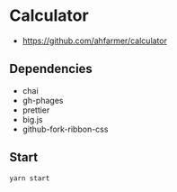 # Calculator #

* https://github.com/ahfarmer/calculator


## Dependencies ##

* chai
* gh-phages
* prettier
* big.js
* github-fork-ribbon-css


## Start ##

```
yarn start
```
